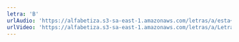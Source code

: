 ```yaml
---
letra: 'B'
urlAudio: 'https://alfabetiza.s3-sa-east-1.amazonaws.com/letras/a/esta+e%CC%81+a+letra+a.mp3'
urlVideo: 'https://alfabetiza.s3-sa-east-1.amazonaws.com/letras/a/LetraA.mp4'
---
```

